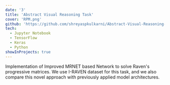 ```yaml
---
date: '3'
title: 'Abstract Visual Reasoning Task'
cover: 'RPM.png'
github: 'https://github.com/shreyaspkulkarni/Abstract-Visual-Reasoning-Task-using-MRNET'
tech:
  - Jupyter Notebook
  - TensorFlow
  - Keras
  - Python
showInProjects: true
---
```


Implementation of Improved MRNET based Network to solve Raven's progressive matrices. We use I-RAVEN dataset for this task, and we also compare this novel approach with previously applied model architectures.